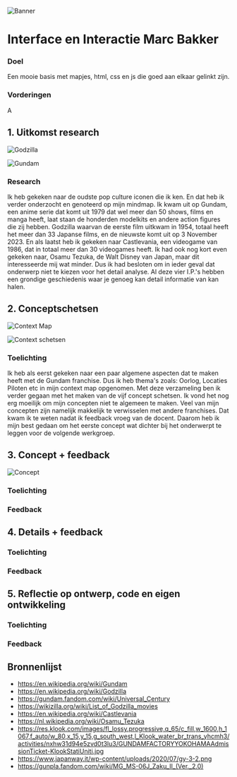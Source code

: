 ![Banner](https://github.com/marcanthonybakker/VIDii/assets/118165939/cb8fd118-3f6b-46d4-91aa-1fbd2b90dff3)

# Interface en Interactie Marc Bakker

### Doel
Een mooie basis met mapjes, html, css en js die goed aan elkaar gelinkt zijn.

### Vorderingen
A

## 1. Uitkomst research

![Godzilla](https://github.com/marcanthonybakker/VIDii/assets/118165939/bc623e95-ef0c-4246-8022-918f6ae9a76f)

![Gundam](https://github.com/marcanthonybakker/VIDii/assets/118165939/72f66cf6-52ff-4b85-b6df-d6eed3246830)

### Research

Ik heb gekeken naar de oudste pop culture iconen die ik ken. En dat heb ik verder onderzocht en genoteerd op mijn mindmap. Ik kwam uit op Gundam, een anime serie dat komt uit 1979 dat wel meer dan 50 shows, films en manga heeft, laat staan de honderden modelkits en andere action figures die zij hebben. Godzilla waarvan de eerste film uitkwam in 1954, totaal heeft het meer dan 33 Japanse films, en de nieuwste komt uit op 3 November 2023. En als laatst heb ik gekeken naar Castlevania, een videogame van 1986, dat in totaal meer dan 30 videogames heeft. Ik had ook nog kort even gekeken naar, Osamu Tezuka, de Walt Disney van Japan, maar dit interesseerde mij wat minder. Dus ik had besloten om in ieder geval dat onderwerp niet te kiezen voor het detail analyse. Al deze vier I.P.'s hebben een grondige geschiedenis waar je genoeg kan detail informatie van kan halen.

## 2. Conceptschetsen

![Context Map](https://github.com/marcanthonybakker/VIDii/assets/118165939/96f566c7-41bf-4820-a25d-ab13716f72d3)

![Context schetsen](https://github.com/marcanthonybakker/VIDii/assets/118165939/49272833-ffbe-46ab-b54b-06d721962312)

### Toelichting
Ik heb als eerst gekeken naar een paar algemene aspecten dat te maken heeft met de Gundam franchise. Dus ik heb thema's zoals: Oorlog, Locaties Piloten etc in mijn context map opgenomen. Met deze verzameling ben ik verder gegaan met het maken van de vijf concept schetsen. Ik vond het nog erg moeilijk om mijn concepten niet te algemeen te maken. Veel van mijn concepten zijn namelijk makkelijk te verwisselen met andere franchises. Dat kwam ik te weten nadat ik feedback vroeg van de docent. Daarom heb ik mijn best gedaan om het eerste concept wat dichter bij het onderwerpt te leggen voor de volgende werkgroep.

## 3. Concept + feedback

![Concept](https://github.com/marcanthonybakker/VIDii/assets/118165939/63a7b3e0-be8e-409d-a9fa-806f0dc8945e)

### Toelichting
### Feedback

## 4. Details + feedback
### Toelichting
### Feedback

## 5. Reflectie op ontwerp, code en eigen ontwikkeling
### Toelichting
### Feedback

## Bronnenlijst
* https://en.wikipedia.org/wiki/Gundam
* https://en.wikipedia.org/wiki/Godzilla
* https://gundam.fandom.com/wiki/Universal_Century
* https://wikizilla.org/wiki/List_of_Godzilla_movies
* https://en.wikipedia.org/wiki/Castlevania
* https://nl.wikipedia.org/wiki/Osamu_Tezuka
* https://res.klook.com/images/fl_lossy.progressive,q_65/c_fill,w_1600,h_1067,f_auto/w_80,x_15,y_15,g_south_west,l_Klook_water_br_trans_yhcmh3/activities/nxhw31d94e5zvd0t3lu3/GUNDAMFACTORYYOKOHAMAAdmissionTicket-KlookStatiUniti.jpg
* https://www.japanway.it/wp-content/uploads/2020/07/gy-3-2.png
* https://gunpla.fandom.com/wiki/MG_MS-06J_Zaku_II_(Ver._2.0)
